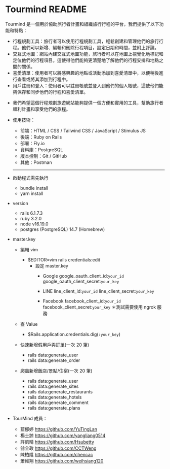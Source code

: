 # Tourmind README

Tourmind 是一個用於協助旅行者計畫和組織旅行行程的平台，我們提供了以下功能和特點：
  - 行程規劃工具：旅行者可以使用行程規劃工具，輕鬆創建和管理他們的旅行行程。他們可以新增、編輯和刪除行程項目，設定日期和時間，並附上評論。
  - 交互式地圖：網站內建交互式地圖功能，旅行者可以在地圖上視覺化地標記和定位他們的行程項目。這使得他們能夠更清楚地了解他們的行程安排和地點之間的關係。
  - 喜愛清單：使用者可以將感興趣的地點或活動添加到喜愛清單中，以便稍後進行查看或將其添加到行程中。
  - 用戶註冊和登入：使用者可以註冊帳號並登入到他們的個人帳號，這使他們能夠保存和同步他們的行程和喜愛清單。
  
 * 我們希望這個行程規劃旅遊網站能夠提供一個方便和實用的工具，幫助旅行者順利計畫和享受他們的旅程。


- 使用技術：
  - 前端：HTML / CSS / Tailwind CSS / JavaScript / Stimulus JS
  - 後端：Ruby on Rails 
  - 部署：Fly.io
  - 資料庫：PostgreSQL
  - 版本控制：Git / GitHub
  - 其他：Postman
  
  
  ------------------------------------------------
  

- 啟動程式需先執行
  - bundle install
  - yarn install

- version
  - rails 6.1.7.3
  - ruby 3.2.0
  - node v16.19.0
  - postgres (PostgreSQL) 14.7 (Homebrew)

- master.key
  - 編輯 vim
    - $EDITOR=vim rails credentials:edit
      - 設定 master.key
        - Google
          google_oauth_client_id:`your_id`
          google_oauth_client_secret:`your_key`

        - LINE
          line_client_id:`your_id`
          line_client_secret:`your_key`

        - Facebook
          facebook_client_id:`your_id`
          facebook_client_secret:`your_key`
          ＊測試需要使用 ngrok 服務

  - 查 Value
    - $Rails.application.credentials.dig(`:your_key`)

  - 快速新增假用戶與訂單(一次 20 筆)
    - rails data:generate_user
    - rails data:generate_order

  - 爬蟲新增飯店/景點/住宿(一次 20 筆)
    - rails data:generate_user
    - rails data:generate_sites
    - rails data:generate_restaurants
    - rails data:generate_hotels
    - rails data:generate_comment
    - rails data:generate_plans

- TourMind 成員：
  - 藍郁婷 https://github.com/YuTingLan
  - 楊士諒 https://github.com/yangliang0514
  - 許凱晴 https://github.com/Hsubetty
  - 翁全政 https://github.com/CCTWeng
  - 陳柏陞 https://github.com/chencac
  - 蕭維翔 https://github.com/weihsiang120
